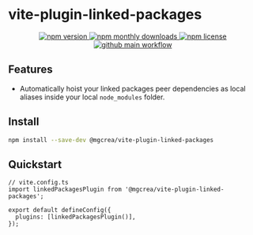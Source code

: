 # vite-plugin-linked-packages

<p align="center">
  <a href="https://www.npmjs.com/package/@mgcrea/vite-plugin-linked-packages">
    <img src="https://img.shields.io/npm/v/@mgcrea/vite-plugin-linked-packages.svg?style=for-the-badge" alt="npm version" />
  </a>
  <!-- <a href="https://www.npmjs.com/package/@mgcrea/vite-plugin-linked-packages">
    <img src="https://img.shields.io/npm/dt/@mgcrea/vite-plugin-linked-packages.svg?style=for-the-badge" alt="npm total downloads" />
  </a> -->
  <a href="https://www.npmjs.com/package/@mgcrea/vite-plugin-linked-packages">
    <img src="https://img.shields.io/npm/dm/@mgcrea/vite-plugin-linked-packages.svg?style=for-the-badge" alt="npm monthly downloads" />
  </a>
  <a href="https://www.npmjs.com/package/@mgcrea/vite-plugin-linked-packages">
    <img src="https://img.shields.io/npm/l/@mgcrea/vite-plugin-linked-packages.svg?style=for-the-badge" alt="npm license" />
  </a>
  <a href="https://github.com/mgcrea/vite-plugin-linked-dependencies/actions/workflows/main.yml">
    <img src="https://img.shields.io/github/workflow/status/mgcrea/vite-plugin-linked-dependencies/main?style=for-the-badge" alt="github main workflow" />
  </a>
</p>

## Features

- Automatically hoist your linked packages peer dependencies as local aliases inside your local `node_modules` folder.

## Install

```sh
npm install --save-dev @mgcrea/vite-plugin-linked-packages
```

## Quickstart

```tsx
// vite.config.ts
import linkedPackagesPlugin from '@mgcrea/vite-plugin-linked-packages';

export default defineConfig({
  plugins: [linkedPackagesPlugin()],
});
```
